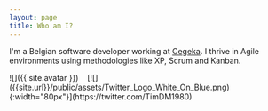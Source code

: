 ```yaml
---
layout: page
title: Who am I?
---
```


I'm a Belgian software developer working at [Cegeka](https://www.cegeka.com). 
I thrive in Agile environments using methodologies like XP, Scrum and Kanban.

<div style="float: left">
    ![]({{ site.avatar }})
</div>
&nbsp;&nbsp;&nbsp; [![]({{site.url}}/public/assets/Twitter_Logo_White_On_Blue.png){:width="80px"}](https://twitter.com/TimDM1980)
